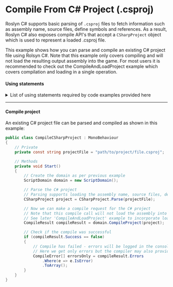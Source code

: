 # Compile From C# Project (.csproj)
Roslyn C# supports basic parsing of `.csproj` files to fetch information such as assembly name, source files, define symbols and references. As a result, Roslyn C# also exposes compile API's that accept a `CSharpProject` object which is used to represent a loaded .csproj file.

This example shows how you can parse and compile an existing C# project file using Rolsyn C#. Note that this example only covers compiling and will not load the resulting output assembly into the game. For most users it is recommended to check out the CompileAndLoadProject example which covers compilation and loading in a single operation.

#### Using statements
<details>
  <summary>List of using statements required by code examples provided here</summary>

```cs
using RoslynCSharp;
using RoslynCSharp.Project;
using System.Linq;
using UnityEngine;
```
</details>

---

#### Compile project
An existing C# project file can be parsed and compiled as shown in this example:
```cs
public class CompileCSharpProject : MonoBehaviour
{
    // Private
    private const string projectFile = "path/to/project/file.csproj";

    // Methods
    private void Start()
    {
        // Create the domain as per previous example
        ScriptDomain domain = new ScriptDomain();

        // Parse the C# project
        // Parsing supports loading the assembly name, source files, define symbols and reference paths
        CSharpProject project = CSharpProject.Parse(projectFile);

        // Now we can make a compile request for the C# project
        // Note that this compile call will not load the assembly into the game. 
        // See later 'CompileAndLoadProject' example to incorporate loading the compiled assembly in a single call.
        CompileResult compileResult = domain.CompileProject(project);

        // Check if the compile was successful
        if (compileResult.Success == false)
        {
            // Compile has failed - errors will be logged in the console by default, but can also be accessed from the result
            // Here we get only errors but the compiler may also provide warnings and messages.
            CompileError[] errorsOnly = compileResult.Errors
                .Where(e => e.IsError)
                .ToArray();
        }
    }
}
```
